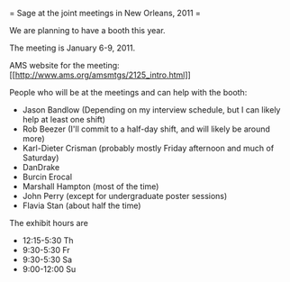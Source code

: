 = Sage at the joint meetings in New Orleans, 2011 =

We are planning to have a booth this year.  

The meeting is January 6-9, 2011.

AMS website for the meeting: [[http://www.ams.org/amsmtgs/2125_intro.html]]

People who will be at the meetings and can help with the booth:

 * Jason Bandlow (Depending on my interview schedule, but I can likely help at least one shift)
 * Rob Beezer  (I'll commit to a half-day shift, and will likely be around more)
 * Karl-Dieter Crisman (probably mostly Friday afternoon and much of Saturday)
 * DanDrake
 * Burcin Erocal
 * Marshall Hampton (most of the time)
 * John Perry (except for undergraduate poster sessions)
 * Flavia Stan (about half the time)

The exhibit hours are

 * 12:15-5:30 Th
 * 9:30-5:30 Fr 
 * 9:30-5:30 Sa 
 * 9:00-12:00 Su
